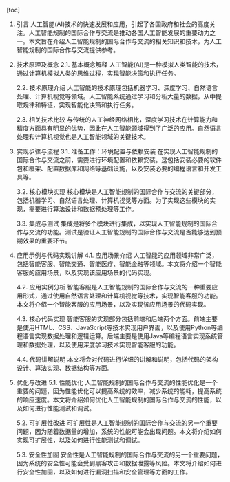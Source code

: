 
[toc]                    
                
                
1. 引言
    人工智能(AI)技术的快速发展和应用，引起了各国政府和社会的高度关注。人工智能规制的国际合作与交流是推动各国人工智能发展的重要动力之一。本文旨在介绍人工智能规制的国际合作与交流的相关知识和技术，为人工智能规制的国际合作与交流提供参考。

2. 技术原理及概念
    2.1. 基本概念解释
    人工智能(AI)是一种模拟人类智能的技术，通过计算机模拟人类的思维过程，实现智能决策和执行任务。

    2.2. 技术原理介绍
    人工智能的技术原理包括机器学习、深度学习、自然语言处理、计算机视觉等领域。人工智能系统通过学习和分析大量的数据，从中提取规律和特征，实现智能化决策和执行任务。

    2.3. 相关技术比较
    与传统的人工神经网络相比，深度学习技术在计算能力和精度方面具有明显的优势，因此在人工智能领域得到了广泛的应用。自然语言处理和计算机视觉也是人工智能领域的关键技术。

3. 实现步骤与流程
    3.1. 准备工作：环境配置与依赖安装
    在实现人工智能规制的国际合作与交流之前，需要进行环境配置和依赖安装。这包括安装必要的软件包和框架、配置数据库和网络等基础设施，以及安装必要的编程语言和开发工具等。

    3.2. 核心模块实现
    核心模块是人工智能规制的国际合作与交流的关键部分，包括机器学习、自然语言处理、计算机视觉等方面。为了实现这些模块的实现，需要进行算法设计和数据预处理等工作。

    3.3. 集成与测试
    集成是将多个模块进行集成，以实现人工智能规制的国际合作与交流的功能。测试是验证人工智能规制的国际合作与交流是否能够达到预期效果的重要环节。

4. 应用示例与代码实现讲解
    4.1. 应用场景介绍
    人工智能的应用领域非常广泛，包括智能客服、智能交通、智能医疗、智能金融等领域。本文将介绍一个智能客服的应用场景，以及实现该应用场景的代码实现。

    4.2. 应用实例分析
    智能客服是人工智能规制的国际合作与交流的一种重要应用形式，通过使用自然语言处理和计算机视觉等技术，实现智能客服的功能。本文将介绍一个智能客服的应用场景，以及实现该应用场景的代码实现。

    4.3. 核心代码实现
    智能客服的实现部分包括前端和后端两个方面。前端主要是使用HTML、CSS、JavaScript等技术实现用户界面，以及使用Python等编程语言实现数据处理和逻辑运算。后端主要是使用Java等编程语言实现系统管理和数据处理，以及使用深度学习技术实现智能客服的功能。

    4.4. 代码讲解说明
    本文将会对代码进行详细的讲解和说明，包括代码的架构设计、算法实现、数据结构等方面。

5. 优化与改进
    5.1. 性能优化
    人工智能规制的国际合作与交流的性能优化是一个重要的问题，因为性能优化可以提高系统的效率，减少系统的能耗，提高系统的响应速度。本文将介绍如何优化人工智能规制的国际合作与交流的性能，以及如何进行性能测试和调试。

    5.2. 可扩展性改进
    可扩展性是人工智能规制的国际合作与交流的另一个重要问题，因为随着数据量的增加，系统的性能可能会出现问题。本文将介绍如何实现可扩展性，以及如何进行性能测试和调试。

    5.3. 安全性加固
    安全性是人工智能规制的国际合作与交流的另一个重要问题，因为系统的安全性可能会受到黑客攻击和数据泄露等风险。本文将介绍如何进行安全性加固，以及如何进行漏洞扫描和安全管理等方面的工作。

